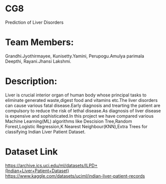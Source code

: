 # CG8
Prediction of Liver Disorders
# Team Members:
Grandhi.Jyothirmayee,
Kunisetty.Yamini,
Perupogu.Amulya parimala Deepthi,
Rayani.Jhansi Lakshmi.
# Description:
Liver is crucial interior organ of human body whose principal tasks to eliminate generated waste,digest food and vitamins etc.The liver disorders can cause various fatal disease.Early diagnosis and trearting the patient are compulsory to reduce the risk of lethal disease.As diagnosis of liver disease is expensive and sophisticated.In this project we have compared various Machine Learning(ML) algorithms like Descision Tree,Random Forest,Logistic Regression,K Nearest Neighbour(KNN),Extra Trees for classifying Indian Liver Patient Dataset. 
# Dataset Link
https://archive.ics.uci.edu/ml/datasets/ILPD+(Indian+Liver+Patient+Dataset)
https://www.kaggle.com/datasets/uciml/indian-liver-patient-records
